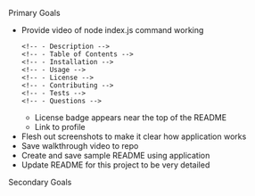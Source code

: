 Primary Goals

- Provide video of node index.js command working
    <!-- - Generated README includes name of project and following sections: -->
      <!-- - Description -->
      <!-- - Table of Contents -->
      <!-- - Installation -->
      <!-- - Usage -->
      <!-- - License -->
      <!-- - Contributing -->
      <!-- - Tests -->
      <!-- - Questions -->
    <!-- - Entering name of project displays it as the title of the README -->
    <!-- - Information inputted for Description, Installation, Usage, Contributing and Testing sections appends properly within README doc -->
    <!-- - Allow for the choice of several licenses -->
  - License badge appears near the top of the README
    <!-- - Able to add github username -->
      <!-- - Username is appended to document -->
  - Link to profile
  <!-- - Able to add email -->
  <!-- - email is added to Questions section along with instructions on how to reach me -->
  <!-- - Clicking on the links in the Table of Contents takes the user to the appropriate location within doc -->
- Flesh out screenshots to make it clear how application works
- Save walkthrough video to repo
- Create and save sample README using application
- Update README for this project to be very detailed

Secondary Goals

<!-- - If possible, if user selects none for license or none for screenshots, delete each section respectively -->
